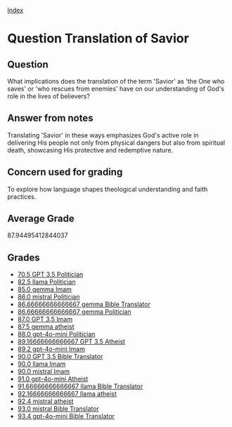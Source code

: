 
[Index](../../index.md)
# Question Translation of Savior
## Question
What implications does the translation of the term 'Savior' as 'the One who saves' or 'who rescues from enemies' have on our understanding of God's role in the lives of believers?

## Answer from notes
Translating 'Savior' in these ways emphasizes God's active role in delivering His people not only from physical dangers but also from spiritual death, showcasing His protective and redemptive nature.

## Concern used for grading
To explore how language shapes theological understanding and faith practices.

## Average Grade
87.94495412844037

## Grades
 * [70.5 GPT 3.5 Politician](../answers/GPT_3.5_Politician/Translation_of_Savior.md)
 * [82.5 llama Politician](../answers/llama_Politician/Translation_of_Savior.md)
 * [85.0 gemma Imam](../answers/gemma_Imam/Translation_of_Savior.md)
 * [86.0 mistral Politician](../answers/mistral_Politician/Translation_of_Savior.md)
 * [86.66666666666667 gemma Bible Translator](../answers/gemma_Bible_Translator/Translation_of_Savior.md)
 * [86.66666666666667 gemma Politician](../answers/gemma_Politician/Translation_of_Savior.md)
 * [87.0 GPT 3.5 Imam](../answers/GPT_3.5_Imam/Translation_of_Savior.md)
 * [87.5 gemma atheist](../answers/gemma_atheist/Translation_of_Savior.md)
 * [88.0 gpt-4o-mini Politician](../answers/gpt-4o-mini_Politician/Translation_of_Savior.md)
 * [89.16666666666667 GPT 3.5 Atheist](../answers/GPT_3.5_Atheist/Translation_of_Savior.md)
 * [89.2 gpt-4o-mini Imam](../answers/gpt-4o-mini_Imam/Translation_of_Savior.md)
 * [90.0 GPT 3.5 Bible Translator](../answers/GPT_3.5_Bible_Translator/Translation_of_Savior.md)
 * [90.0 llama Imam](../answers/llama_Imam/Translation_of_Savior.md)
 * [90.0 mistral Imam](../answers/mistral_Imam/Translation_of_Savior.md)
 * [91.0 gpt-4o-mini Atheist](../answers/gpt-4o-mini_Atheist/Translation_of_Savior.md)
 * [91.66666666666667 llama Bible Translator](../answers/llama_Bible_Translator/Translation_of_Savior.md)
 * [92.16666666666667 llama atheist](../answers/llama_atheist/Translation_of_Savior.md)
 * [92.4 mistral atheist](../answers/mistral_atheist/Translation_of_Savior.md)
 * [93.0 mistral Bible Translator](../answers/mistral_Bible_Translator/Translation_of_Savior.md)
 * [93.4 gpt-4o-mini Bible Translator](../answers/gpt-4o-mini_Bible_Translator/Translation_of_Savior.md)
